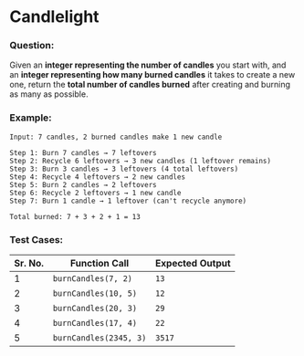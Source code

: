 # Candlelight

### Question:
Given an **integer representing the number of candles** you start with, and an **integer representing how many burned candles** it takes to create a new one, return the **total number of candles burned** after creating and burning as many as possible.

### Example:
```
Input: 7 candles, 2 burned candles make 1 new candle

Step 1: Burn 7 candles → 7 leftovers
Step 2: Recycle 6 leftovers → 3 new candles (1 leftover remains)
Step 3: Burn 3 candles → 3 leftovers (4 total leftovers)
Step 4: Recycle 4 leftovers → 2 new candles
Step 5: Burn 2 candles → 2 leftovers
Step 6: Recycle 2 leftovers → 1 new candle
Step 7: Burn 1 candle → 1 leftover (can't recycle anymore)

Total burned: 7 + 3 + 2 + 1 = 13
```

### Test Cases:
| **Sr. No.** | **Function Call**      | **Expected Output** |
| ----------- | ---------------------- | ------------------- |
| 1           | `burnCandles(7, 2)`    | `13`                |
| 2           | `burnCandles(10, 5)`   | `12`                |
| 3           | `burnCandles(20, 3)`   | `29`                |
| 4           | `burnCandles(17, 4)`   | `22`                |
| 5           | `burnCandles(2345, 3)` | `3517`              |
